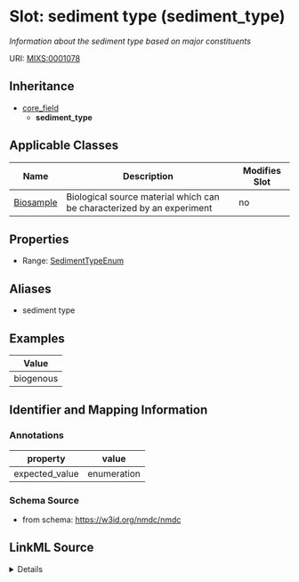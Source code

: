 # Slot: sediment type (sediment_type)


_Information about the sediment type based on major constituents_



URI: [MIXS:0001078](https://w3id.org/mixs/0001078)




## Inheritance

* [core_field](core_field.md)
    * **sediment_type**





## Applicable Classes

| Name | Description | Modifies Slot |
| --- | --- | --- |
[Biosample](Biosample.md) | Biological source material which can be characterized by an experiment |  no  |







## Properties

* Range: [SedimentTypeEnum](SedimentTypeEnum.md)



## Aliases


* sediment type




## Examples

| Value |
| --- |
| biogenous |

## Identifier and Mapping Information





### Annotations

| property | value |
| --- | --- |
| expected_value | enumeration || occurrence | 1 |



### Schema Source


* from schema: https://w3id.org/nmdc/nmdc




## LinkML Source

<details>
```yaml
name: sediment_type
annotations:
  expected_value:
    tag: expected_value
    value: enumeration
  occurrence:
    tag: occurrence
    value: '1'
description: Information about the sediment type based on major constituents
title: sediment type
examples:
- value: biogenous
from_schema: https://w3id.org/nmdc/nmdc
aliases:
- sediment type
rank: 1000
is_a: core field
slot_uri: MIXS:0001078
multivalued: false
alias: sediment_type
domain_of:
- Biosample
range: sediment_type_enum

```
</details>